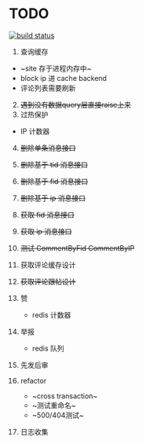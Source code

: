 TODO
======
[![build status](http://ci.hunantv.com/projects/14/status.png?ref=master)](http://ci.hunantv.com/projects/14?ref=master)

1. 查询缓存
  * ~site 存于进程内存中~
  * block ip 进 cache backend
  * 评论列表需要刷新
2. ~~遇到没有数据query层直接raise上来~~
3. 过热保护
  * IP 计数器

4. ~~删除单条消息接口~~
5. ~~删除基于 tid 消息接口~~
6. ~~删除基于 fid 消息接口~~
7. ~~删除基于 ip 消息接口~~

8. ~~获取 fid 消息接口~~
9. ~~获取 ip 消息接口~~

10. ~~测试 CommentByFid CommentByIP~~
11. 获取评论缓存设计
12. ~~获取评论跟帖设计~~

13. 赞
    * redis 计数器
14. 举报
    * redis 队列

15. 先发后审
16. refactor
    * ~cross transaction~
    * ~测试重命名~
    * ~500/404测试~
17. 日志收集

